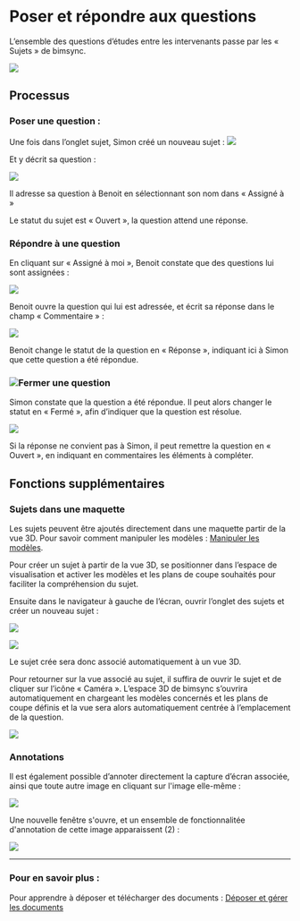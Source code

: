 # Poser et répondre aux questions

L’ensemble des questions d’études entre les intervenants passe par les « Sujets » de bimsync.

![](/03_bimsync/poser-et-repondre-aux-questions-images/poser-et-repondre-aux-questions-images-01.PNG)


## Processus

### Poser une question :

Une fois dans l’onglet sujet, Simon créé un nouveau sujet :
![](/03_bimsync/poser-et-repondre-aux-questions-images/poser-et-repondre-aux-questions-images-02.PNG)

Et y décrit sa question :

![](/03_bimsync/poser-et-repondre-aux-questions-images/poser-et-repondre-aux-questions-images-03.PNG)

Il adresse sa question à Benoit en sélectionnant son nom dans « Assigné à »

Le statut du sujet est « Ouvert », la question attend une réponse.

### Répondre à une question

En cliquant sur « Assigné à moi », Benoit constate que des questions lui sont assignées :

![](/03_bimsync/poser-et-repondre-aux-questions-images/poser-et-repondre-aux-questions-images-04.PNG)

Benoit ouvre la question qui lui est adressée, et écrit sa réponse dans le champ « Commentaire » :

![](/03_bimsync/poser-et-repondre-aux-questions-images/poser-et-repondre-aux-questions-images-05.PNG)

Benoit change le statut de la question en « Réponse », indiquant ici à Simon que cette question a été répondue.

### ![](/03_bimsync/poser-et-repondre-aux-questions-images/poser-et-repondre-aux-questions-images-06.PNG)Fermer une question

Simon constate que la question a été répondue. Il peut alors changer le statut en « Fermé », afin d’indiquer que la question est résolue.

![](/03_bimsync/poser-et-repondre-aux-questions-images/poser-et-repondre-aux-questions-images-07.PNG)

Si la réponse ne convient pas à Simon, il peut remettre la question en « Ouvert », en indiquant en commentaires les éléments à compléter.

## Fonctions supplémentaires

### Sujets dans une maquette

Les sujets peuvent être ajoutés directement dans une maquette partir de la vue 3D. Pour savoir comment manipuler les modèles : [Manipuler les modèles](/02_PlateformeBIM/Manipuler-les-modeles.md).

Pour créer un sujet à partir de la vue 3D, se positionner dans l’espace de visualisation et activer les modèles et les plans de coupe souhaités pour faciliter la compréhension du sujet.

Ensuite dans le navigateur à gauche de l’écran, ouvrir l’onglet des sujets et créer un nouveau sujet :

![](/03_bimsync/poser-et-repondre-aux-questions-images/poser-et-repondre-aux-questions-images-08.PNG)

![](/03_bimsync/poser-et-repondre-aux-questions-images/poser-et-repondre-aux-questions-images-09.PNG)

Le sujet crée sera donc associé automatiquement à un vue 3D.

Pour retourner sur la vue associé au sujet, il suffira de ouvrir le sujet et de cliquer sur l’icône « Caméra ». L’espace 3D de bimsync s’ouvrira automatiquement en chargeant les modèles concernés et les plans de coupe définis et la vue sera alors automatiquement centrée à l’emplacement de la question.

![](/03_bimsync/poser-et-repondre-aux-questions-images/poser-et-repondre-aux-questions-images-10.PNG)

### Annotations

Il est également possible d’annoter directement la capture d’écran associée, ainsi que toute autre image en cliquant sur l'image elle-même :

![](/03_bimsync/poser-et-repondre-aux-questions-images/poser-et-repondre-aux-questions-images-11.PNG)

Une nouvelle fenêtre s'ouvre, et un ensemble de fonctionnalitée d'annotation de cette image apparaissent (2) :

![](/03_bimsync/poser-et-repondre-aux-questions-images/poser-et-repondre-aux-questions-images-12.PNG)

---

### Pour en savoir plus :

Pour apprendre à déposer et télécharger des documents : [Déposer et gérer les documents](/03_bimsync/deposer-et-gerer-des-documents.md)
